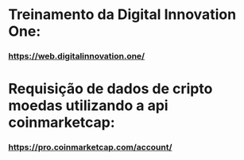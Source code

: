 # Treinamento da Digital Innovation One:
### https://web.digitalinnovation.one/

# Requisição de dados de cripto moedas utilizando a api coinmarketcap:
### https://pro.coinmarketcap.com/account/
